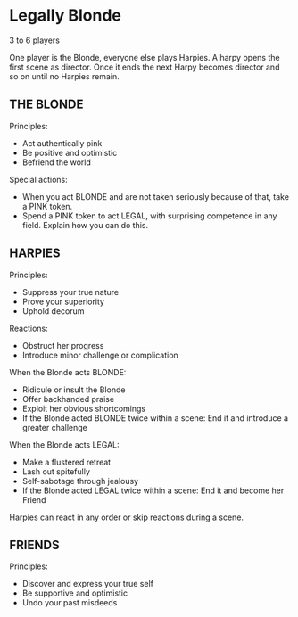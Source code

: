 # Legally Blonde

3 to 6 players

One player is the Blonde, everyone else plays Harpies. A harpy opens the first scene as director. Once it ends the next Harpy becomes director and so on until no Harpies remain. 

## THE BLONDE

Principles:

- Act authentically pink
- Be positive and optimistic
- Befriend the world

Special actions:

- When you act BLONDE and are not taken seriously because of that, take a PINK token. 
- Spend a PINK token to act LEGAL, with surprising competence in any field. Explain how you can do this. 

## HARPIES

Principles:

- Suppress your true nature
- Prove your superiority
- Uphold decorum

Reactions:

- Obstruct her progress
- Introduce minor challenge or complication

When the Blonde acts BLONDE:

- Ridicule or insult the Blonde
- Offer backhanded praise
- Exploit her obvious shortcomings
- If the Blonde acted BLONDE twice within a scene: End it and introduce a greater challenge

When the Blonde acts LEGAL:

- Make a flustered retreat
- Lash out spitefully
- Self-sabotage through jealousy
- If the Blonde acted LEGAL twice within a scene: End it and become her Friend

Harpies can react in any order or skip reactions during a scene.

## FRIENDS

Principles:

- Discover and express your true self
- Be supportive and optimistic
- Undo your past misdeeds
